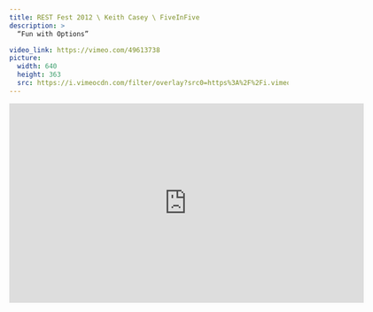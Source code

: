 ```yaml
---
title: REST Fest 2012 \ Keith Casey \ FiveInFive
description: >
  “Fun with Options”

video_link: https://vimeo.com/49613738
picture:
  width: 640
  height: 363
  src: https://i.vimeocdn.com/filter/overlay?src0=https%3A%2F%2Fi.vimeocdn.com%2Fvideo%2F342349894_640x363.jpg&src1=http%3A%2F%2Ff.vimeocdn.com%2Fp%2Fimages%2Fcrawler_play.png
---
```

<iframe src="https://player.vimeo.com/video/49613738?title=0&byline=0&portrait=0&badge=0&autopause=0&player_id=0" width="640" height="360" frameborder="0" title="REST Fest 2012 \ Keith Casey \ FiveInFive" webkitallowfullscreen mozallowfullscreen allowfullscreen></iframe>